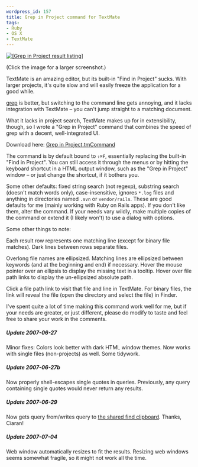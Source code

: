 ```yaml
--- 
wordpress_id: 157
title: Grep in Project command for TextMate
tags: 
- Ruby
- OS X
- TextMate
---
```

<a href="http://henrik.nyh.se/uploads/grep-in-project.png"><img src="http://henrik.nyh.se/uploads/grep-in-project_mini.png" alt="[Grep in Project result listing]" /></a>

(Click the image for a larger screenshot.)

TextMate is an amazing editor, but its built-in "Find in Project" sucks. With larger projects, it's quite slow and will easily freeze the application for a good while.

<a href="http://en.wikipedia.org/wiki/Grep">grep</a> is better, but switching to the command line gets annoying, and it lacks integration with TextMate – you can't jump straight to a matching document.

What it lacks in project search, TextMate makes up for in extensibility, though, so I wrote a "Grep in Project" command that combines the speed of grep with a decent, well-integrated UI.

<!--more-->

Download here: <a href="http://henrik.nyh.se/uploads/Grep%20in%20Project.tmCommand">Grep in Project.tmCommand</a>

The command is by default bound to <code>&#x21E7;&#x2318;F</code>, essentially replacing the built-in "Find in Project". You can still access it through the menus or by hitting the keyboard shortcut in a HTML output window, such as the "Grep in Project" window – or just change the shortcut, if it bothers you.

Some other defaults: fixed string search (not regexp), substring search (doesn't match words only), case-insensitive, ignores <code>*.log</code> files and anything in directories named <code>.svn</code> or <code>vendor/rails</code>. These are good defaults for me (mainly working with Ruby on Rails apps). If you don't like them, alter the command. If your needs vary wildly, make multiple copies of the command or extend it (I likely won't) to use a dialog with options.

Some other things to note:

Each result row represents one matching line (except for binary file matches). Dark lines between rows separate files.

Overlong file names are ellipsized. Matching lines are ellipsized between keywords (and at the beginning and end) if necessary. Hover the mouse pointer over an ellipsis to display the missing text in a tooltip. Hover over file path links to display the un-ellipsized absolute path.

Click a file path link to visit that file and line in TextMate. For binary files, the link will reveal the file (open the directory and select the file) in Finder.

I've spent quite a lot of time making this command work well for me, but if your needs are greater, or just different, please do modify to taste and feel free to share your work in the comments.

<div class="updated">
<h5>Update 2007-06-27</h5>

Minor fixes: Colors look better with dark HTML window themes. Now works with single files (non-projects) as well. Some tidywork.
</div>

<div class="updated">
<h5>Update 2007-06-27b</h5>

Now properly shell-escapes single quotes in queries. Previously, any query containing single quotes would never return any results.
</div>

<div class="updated">
<h5>Update 2007-06-29</h5>

Now gets query from/writes query to <a href="http://macromates.com/blog/2005/the-shared-find-clipboard/">the shared find clipboard</a>. Thanks, Ciaran!
</div>

<div class="updated">
<h5>Update 2007-07-04</h5>

Web window automatically resizes to fit the results. Resizing web windows seems somewhat fragile, so it might not work all the time.
</div>

